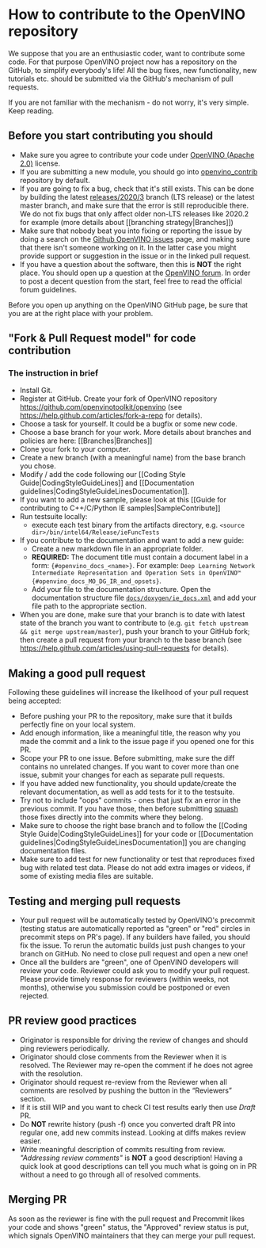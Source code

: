 # How to contribute to the OpenVINO repository

We suppose that you are an enthusiastic coder, want to contribute some code. For that purpose OpenVINO project now has a repository on the GitHub, to simplify everybody's life! All the bug fixes, new functionality, new tutorials etc. should be submitted via the GitHub's mechanism of pull requests.

If you are not familiar with the mechanism - do not worry, it's very simple. Keep reading.

## Before you start contributing you should

* Make sure you agree to contribute your code under [OpenVINO (Apache 2.0)] license.
* If you are submitting a new module, you should go into [openvino_contrib] repository by default.
* If you are going to fix a bug, check that it's still exists. This can be done by building the latest [releases/2020/3] branch (LTS release) or the latest master branch, and make sure that the error is still reproducible there. We do not fix bugs that only affect older non-LTS releases like 2020.2 for example (more details about [[branching strategy|Branches]])
* Make sure that nobody beat you into fixing or reporting the issue by doing a search on the [Github OpenVINO issues] page, and making sure that there isn't someone working on it. In the latter case you might provide support or suggestion in the issue or in the linked pull request.
* If you have a question about the software, then this is **NOT** the right place. You should open up a question at the [OpenVINO forum]. In order to post a decent question from the start, feel free to read the official forum guidelines.

Before you open up anything on the OpenVINO GitHub page, be sure that you are at the right place with your problem.

## "Fork & Pull Request model" for code contribution

### The instruction in brief
* Install Git.
* Register at GitHub. Create your fork of OpenVINO repository https://github.com/openvinotoolkit/openvino (see https://help.github.com/articles/fork-a-repo for details).
* Choose a task for yourself. It could be a bugfix or some new code.
* Choose a base branch for your work. More details about branches and policies are here: [[Branches|Branches]]
* Clone your fork to your computer.
* Create a new branch (with a meaningful name) from the base branch you chose.
* Modify / add the code following our [[Coding Style Guide|CodingStyleGuideLines]] and [[Documentation guidelines|CodingStyleGuideLinesDocumentation]].
* If you want to add a new sample, please look at this [[Guide for contributing to C++/C/Python IE samples|SampleContribute]]
* Run testsuite locally:
    * execute each test binary from the artifacts directory, e.g. `<source dir>/bin/intel64/Release/ieFuncTests`
* If you contribute to the documentation and want to add a new guide:
   * Create a new markdown file in an appropriate folder.
   * **REQUIRED:** The document title must contain a document label in a form: `{#openvino_docs_<name>}`. For example: `Deep Learning Network Intermediate Representation and Operation Sets in OpenVINO™ {#openvino_docs_MO_DG_IR_and_opsets}`.
   * Add your file to the documentation structure. Open the documentation structure file [`docs/doxygen/ie_docs.xml`] and add your file path to the appropriate section.
* When you are done, make sure that your branch is to date with latest state of the branch you want to contribute to (e.g. `git fetch upstream && git merge upstream/master`), push your branch to your GitHub fork; then create a pull request from your branch to the base branch (see https://help.github.com/articles/using-pull-requests for details).

## Making a good pull request

Following these guidelines will increase the likelihood of your pull request being accepted:

* Before pushing your PR to the repository, make sure that it builds perfectly fine on your local system.
* Add enough information, like a meaningful title, the reason why you made the commit and a link to the issue page if you opened one for this PR.
* Scope your PR to one issue. Before submitting, make sure the diff contains no unrelated changes. If you want to cover more than one issue, submit your changes for each as separate pull requests.
* If you have added new functionality, you should update/create the relevant documentation, as well as add tests for it to the testsuite.
* Try not to include "oops" commits - ones that just fix an error in the previous commit. If you have those, then before submitting [squash](#https://git-scm.com/book/en/v2/Git-Tools-Rewriting-History#Squashing-Commits) those fixes directly into the commits where they belong.
* Make sure to choose the right base branch and to follow the [[Coding Style Guide|CodingStyleGuideLines]] for your code or [[Documentation guidelines|CodingStyleGuideLinesDocumentation]] you are changing documentation files.
* Make sure to add test for new functionality or test that reproduces fixed bug with related test data. Please do not add extra images or videos, if some of existing media files are suitable.

## Testing and merging pull requests

* Your pull request will be automatically tested by OpenVINO's precommit (testing status are automatically reported as "green" or "red" circles in precommit steps on PR's page). If any builders have failed, you should fix the issue. To rerun the automatic builds just push changes to your branch on GitHub. No need to close pull request and open a new one!
* Once all the builders are "green", one of OpenVINO developers will review your code. Reviewer could ask you to modify your pull request. Please provide timely response for reviewers (within weeks, not months), otherwise you submission could be postponed or even rejected.

## PR review good practices
* Originator is responsible for driving the review of changes and should ping reviewers periodically.
* Originator should close comments from the Reviewer when it is resolved. The Reviewer may re-open the comment if he does not agree with the resolution.
* Originator should request re-review from the Reviewer when all comments are resolved by pushing the button in the “Reviewers” section.
* If it is still WIP and you want to check CI test results early then use _Draft_ PR.
* Do **NOT** rewrite history (push -f) once you converted draft PR into regular one, add new commits instead. Looking at diffs makes review easier.
* Write meaningful description of commits resulting from review. _"Addressing review comments"_ is **NOT** a good description! Having a quick look at good descriptions can tell you much what is going on in PR without a need to go through all of resolved comments.

## Merging PR

As soon as the reviewer is fine with the pull request and Precommit likes your code and shows "green" status, the "Approved" review status is put, which signals OpenVINO maintainers that they can merge your pull request.

[OpenVINO (Apache 2.0)]:https://github.com/openvinotoolkit/openvino/blob/master/LICENSE
[openvino_contrib]:https://github.com/openvinotoolkit/openvino_contrib
[releases/2020/3]:https://github.com/openvinotoolkit/openvino/tree/releases/2020/3
[Github OpenVINO issues]:https://github.com/openvinotoolkit/openvino/issues
[OpenVINO forum]:https://community.intel.com/t5/Intel-Distribution-of-OpenVINO/bd-p/distribution-openvino-toolkit
[`docs/doxygen/ie_docs.xml`]: https://github.com/openvinotoolkit/openvino/blob/master/docs/doxygen/ie_docs.xml